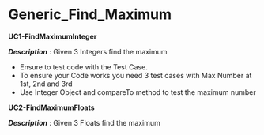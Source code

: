 # Generic_Find_Maximum

**UC1-FindMaximumInteger**

**_Description_** : Given 3 Integers find the maximum
- Ensure to test code with the Test Case.
- To ensure your Code works you need 3 test cases with Max Number at 1st, 2nd and 3rd
- Use Integer Object and compareTo method to test the maximum number

**UC2-FindMaximumFloats**

**_Description_** : Given 3 Floats find the maximum